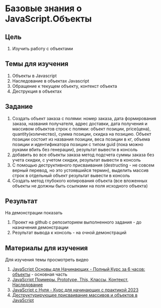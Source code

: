 # Базовые знания о JavaScript.Объекты

## Цель

1. Изучить работу с объектами

## Темы для изучения

1. Объекты в Javascript
2. Наследование в объектах Javascript
3. Обращение к текущем объекту, контекст объекта
4. Деструкция в объектах

## Задание

1. Создать объект заказа c полями: номер заказа, дата формирования заказа, названия получателя, адрес доставки, дата получения и массивом объектов строк с полями: объект позиции, price(цена), quantity(количество), сумма позиции, скидка на позицию. Объект позиции состоит из названия позиции, веса позиции в кг, объема позиции и идентификатора позиции с типом guid (пока можно руками вбить без генерации), результат вывести в консоль
2. добавить во все объекты заказа метод подсчета суммы заказа без учета скидки, с учетом скидки, результат вывести в консоль
3. С помощью деструктивного присваивания (destructing - не совсем верный перевод, но это устоявшийся термин), выделить массив строк в отдельный объект результат вывести в консоль
4. Создать метод глубокого копирования объекта (все вложенных объекты не должны быть ссылками на поля исходного объекта)

## Результат

На демонстрации показать

1. Проект на github с репозиторием выполненного задания - до назначения демонстрации
2. Результат вывода к консоль - на очной демонстраций

## Материалы для изучения

Для изучения темы просмотреть видео

1. [JavaScript Основы для Начинающих - Полный Курс за 6 часов: объекты](https://youtu.be/Bluxbh9CaQ0?t=13506&si=nVpOrHKm1jKFwh4E) - основная часть
2. [JavaScript Примеры. Prototype, This, Классы, Контекст, Наследование](https://youtu.be/cTlxzxsFbDQ?list=PLqKQF2ojwm3lPphwTfhT3ffqZbfkv07qt)
3. [JavaScript c Нуля - Курс для начинающих с практикой 2023](https://youtu.be/fcMcf_4PjfI?t=19506&si=GnkBVFb92wKYFbbM)
4. [Деструктурирующее присваивание массивов и объектов в JavaScript](https://youtu.be/segRDC22WJA?list=PLM7wFzahDYnFgidfuPh_-XAv06YDwQVBs)